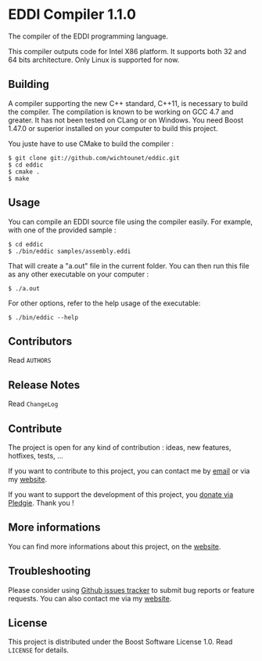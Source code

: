 # EDDI Compiler 1.1.0 #

The compiler of the EDDI programming language. 

This compiler outputs code for Intel X86 platform. It supports both 32 and 64 bits architecture. Only Linux is supported for now. 

## Building ##

A compiler supporting the new C++ standard, C++11, is necessary to build the compiler. The compilation is known to be working on GCC 4.7 and greater. It has not been tested on CLang or on Windows. You need Boost 1.47.0 or superior installed on your computer to build this project. 

You juste have to use CMake to build the compiler : 

    $ git clone git://github.com/wichtounet/eddic.git
    $ cd eddic
    $ cmake .
    $ make

## Usage ##

You can compile an EDDI source file using the compiler easily. For example, with one of the provided sample : 

    $ cd eddic
    $ ./bin/eddic samples/assembly.eddi

That will create a "a.out" file in the current folder. You can then run this file as any other executable on your computer : 

    $ ./a.out

For other options, refer to the help usage of the executable:

    $ ./bin/eddic --help

## Contributors ##

Read `AUTHORS`

## Release Notes ##

Read `ChangeLog`

## Contribute ##

The project is open for any kind of contribution : ideas, new features, hotfixes, tests, ...

If you want to contribute to this project, you can contact me by [email](baptiste.wicht@gmail.com) or via my [website](http://baptiste-wicht.com/).

If you want to support the development of this project, you [donate via Pledgie](http://pledgie.com/campaigns/16583). Thank you !

## More informations ##

You can find more informations about this project, on the [website](http://baptiste-wicht.com/).

## Troubleshooting ##

Please consider using [Github issues tracker](http://github.com/wichtounet/eddic/issues) to submit bug reports or feature requests. You can also contact me via my [website](http://baptiste-wicht.com/). 

## License ##

This project is distributed under the Boost Software License 1.0. Read `LICENSE` for details.
